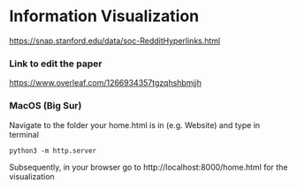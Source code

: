 # Information Visualization

https://snap.stanford.edu/data/soc-RedditHyperlinks.html

### Link to edit the paper

https://www.overleaf.com/1266934357tgzqhshbmjjh

### MacOS (Big Sur)

Navigate to the folder your home.html is in (e.g. Website) and type in terminal

```
python3 -m http.server
```

Subsequently, in your browser go to http://localhost:8000/home.html for the visualization
